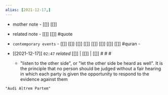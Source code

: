 ```yaml
---
alias: [2021-12-17,]
---
```

- mother note - [[]] [[]]
- related note - [[]] [[]] #quote 
- `contemporary events` - [[]] [[]] [[]] [[]] [[]] [[]] [[]] [[]] #quran -

- [[2021-12-17]]  `02:47` _related_ [[]] | [[]] | [[]] # # #
	- "listen to the other side", or "let the other side be heard as well". It is the principle that no person should be judged without a fair hearing in which each party is given the opportunity to respond to the evidence against them

```query
"Audi Altrem Partem"
```